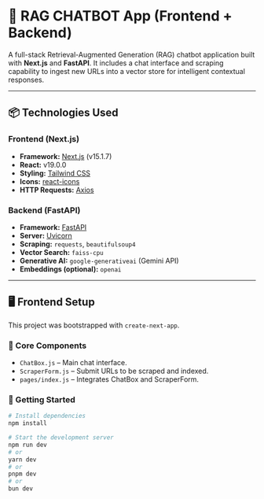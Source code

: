 # 🧠 RAG CHATBOT App (Frontend + Backend)

A full-stack Retrieval-Augmented Generation (RAG) chatbot application built with **Next.js** and **FastAPI**. It includes a chat interface and scraping capability to ingest new URLs into a vector store for intelligent contextual responses.

---

## 📦 Technologies Used

### Frontend (Next.js)
- **Framework:** [Next.js](https://nextjs.org/) (v15.1.7)
- **React:** v19.0.0
- **Styling:** [Tailwind CSS](https://tailwindcss.com/)
- **Icons:** [react-icons](https://react-icons.github.io/react-icons/)
- **HTTP Requests:** [Axios](https://axios-http.com/)

### Backend (FastAPI)
- **Framework:** [FastAPI](https://fastapi.tiangolo.com/)
- **Server:** [Uvicorn](https://www.uvicorn.org/)
- **Scraping:** `requests`, `beautifulsoup4`
- **Vector Search:** `faiss-cpu`
- **Generative AI:** `google-generativeai` (Gemini API)
- **Embeddings (optional):** `openai`

---

## 🖥️ Frontend Setup

This project was bootstrapped with `create-next-app`.

### 📍 Core Components
- `ChatBox.js` – Main chat interface.
- `ScraperForm.js` – Submit URLs to be scraped and indexed.
- `pages/index.js` – Integrates ChatBox and ScraperForm.

### 🚀 Getting Started

```bash
# Install dependencies
npm install

# Start the development server
npm run dev
# or
yarn dev
# or
pnpm dev
# or
bun dev



